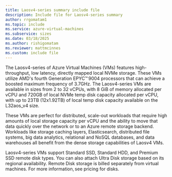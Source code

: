 ```yaml
---
title: Laosv4-series summary include file
description: Include file for Laosv4-series summary
author: rrgomatam1
ms.topic: include
ms.service: azure-virtual-machines
ms.subservice: sizes
ms.date: 03/18/2025
ms.author: rishigomatam
ms.reviewer: mattmcinnes
ms.custom: include file
---
```

The Laosv4-series of Azure Virtual Machines (VMs) features high-throughput, low latency, directly mapped local NVMe storage. These VMs utilize AMD's fourth Generation EPYC™ 9004 processors that can achieve a boosted maximum frequency of 3.7GHz. The Laosv4-series VMs are available in sizes from 2 to 32 vCPUs, with 8 GiB of memory allocated per vCPU and 720GB of local NVMe temp disk capacity allocated per vCPU, with up to 23TB (12x1.92TB) of local temp disk capacity available on the L32aos_v4 size.

These VMs are perfect for distributed, scale-out workloads that require high amounts of local storage capacity per vCPU and the ability to move that data quickly over the network or to an Azure remote storage backend. Workloads like storage caching layers, Elasticsearch, distributed file systems, big data analytics, relational and NoSQL databases, and data warehouses all benefit from the dense storage capabilities of Laosv4 VMs.
 
Laosv4-series VMs support Standard SSD, Standard HDD, and Premium SSD remote disk types. You can also attach Ultra Disk storage based on its regional availability. Remote Disk storage is billed separately from virtual machines. For more information, see pricing for disks. 